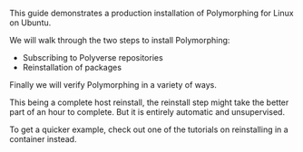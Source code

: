 This guide demonstrates a production installation of Polymorphing for Linux on Ubuntu.

We will walk through the two steps to install Polymorphing:
* Subscribing to Polyverse repositories
* Reinstallation of packages

Finally we will verify Polymorphing in a variety of ways.

This being a complete host reinstall, the reinstall step might take
the better part of an hour to complete. But it is entirely automatic and
unsupervised.

To get a quicker example, check out one of the tutorials on
reinstalling in a container instead.
